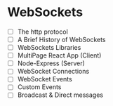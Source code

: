# WebSockets
* [ ] The http protocol
* [ ] A Brief History of WebSockets
* [ ] WebSockets Libraries
* [ ] MultiPage React App (Client)
* [ ] Node-Express (Server)
* [ ] WebSocket Connections
* [ ] WebSocket Events
* [ ] Custom Events
* [ ] Broadcast & Direct messages
